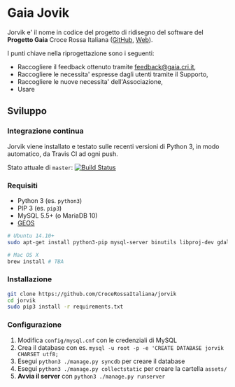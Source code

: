 # Gaia Jovik

Jorvik e' il nome in codice del progetto di ridisegno del software del **Progetto Gaia** Croce Rossa Italiana
([GitHub](https://github.com/CroceRossaCatania/gaia), [Web](https://gaia.cri.it)).

I punti chiave nella riprogettazione sono i seguenti:
* Raccogliere il feedback ottenuto tramite <feedback@gaia.cri.it>,
* Raccogliere le necessita' espresse dagli utenti tramite il Supporto,
* Raccogliere le nuove necessita' dell'Associazione,
* Usare

## Sviluppo

### Integrazione continua

Jorvik viene installato e testato sulle recenti versioni di Python 3, in modo automatico, da Travis CI ad ogni push.

Stato attuale di `master`: [![Build Status](https://travis-ci.org/CroceRossaItaliana/jorvik.svg?branch=master)](https://travis-ci.org/CroceRossaItaliana/jorvik)

### Requisiti

* Python 3 (es. `python3`)
* PIP 3 (es. `pip3`)
* MySQL 5.5+ (o MariaDB 10)
* [GEOS](http://trac.osgeo.org/geos/)

```bash
# Ubuntu 14.10+
sudo apt-get install python3-pip mysql-server binutils libproj-dev gdal-bin python3-dev libmysqlclient-dev
```

```bash
# Mac OS X
brew install # TBA
```

### Installazione

```bash
git clone https://github.com/CroceRossaItaliana/jorvik
cd jorvik
sudo pip3 install -r requirements.txt
```

### Configurazione

1. Modifica `config/mysql.cnf` con le credenziali di MySQL
2. Crea il database con es. `mysql -u root -p -e 'CREATE DATABASE jorvik CHARSET utf8;`
3. Esegui `python3 ./manage.py syncdb` per creare il database
4. Esegui `python3 ./manage.py collectstatic` per creare la cartella `assets/`
5. **Avvia il server** con `python3 ./manage.py runserver`

